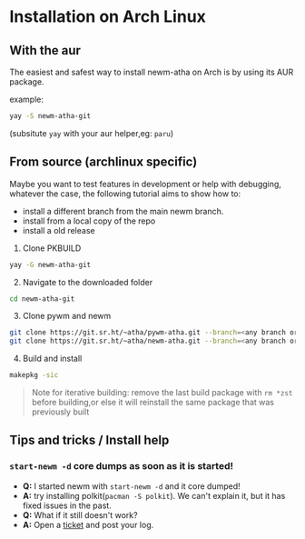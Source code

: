 # Installation on Arch Linux

## With the aur

The easiest and safest way to install newm-atha on Arch is by using its AUR package.

example:
```sh
yay -S newm-atha-git
```
(subsitute `yay` with your aur helper,eg: `paru`)

## From source (archlinux specific)

Maybe you want to test features in development or help with debugging, whatever the case, the following tutorial aims to show how to:
- install a different branch from the main newm branch.
- install from a local copy of the repo
- install a old release

1. Clone PKBUILD

```sh
yay -G newm-atha-git
```

2. Navigate to the downloaded folder

```sh
cd newm-atha-git
```

3. Clone pywm and newm

```sh
git clone https://git.sr.ht/~atha/pywm-atha.git --branch=<any branch or tag>
git clone https://git.sr.ht/~atha/newm-atha.git --branch=<any branch or tag>
```

4. Build and install

```sh
makepkg -sic
```
> Note for iterative building: remove the last build package with `rm *zst` before building,or else it will reinstall the same package that was previously built


## Tips and tricks / Install help

### `start-newm -d` core dumps as soon as it is started!
  - **Q:** I started newm with  `start-newm -d` and it core dumped!
  - **A:** try installing polkit(`pacman -S polkit`). We can't explain it, but it has fixed issues in the past.
  - **Q:** What if it still doesn't work?
  - **A:** Open a [ticket](https://todo.sr.ht/~atha/newm-atha) and post your log.


